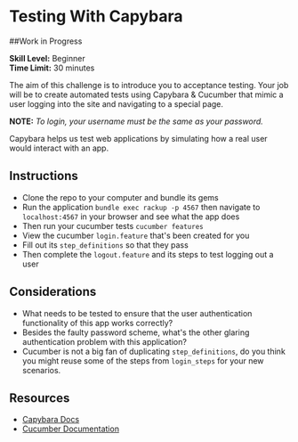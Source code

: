 # Testing With Capybara

##Work in Progress

__Skill Level:__ Beginner  
__Time Limit:__ 30 minutes  

The aim of this challenge is to introduce you to acceptance testing. Your job will be to create automated tests using Capybara & Cucumber that mimic a user logging into the site and navigating to a special page.

__NOTE:__ _To login, your username must be the same as your password._

Capybara helps us test web applications by simulating how a real user would interact with an app. 

## Instructions
- Clone the repo to your computer and bundle its gems
- Run the application `bundle exec rackup -p 4567` then navigate to `localhost:4567` in your browser and see what the app does
- Then run your cucumber tests `cucumber features`
- View the cucumber `login.feature` that's been created for you
- Fill out its `step_definitions` so that they pass
- Then complete the `logout.feature` and its steps to test logging out a user

## Considerations
- What needs to be tested to ensure that the user authentication functionality of this app works correctly?
- Besides the faulty password scheme, what's the other glaring authentication problem with this application?
- Cucumber is not a big fan of duplicating `step_definitions`, do you think you might reuse some of the steps from `login_steps` for your new scenarios.

## Resources
- [Capybara Docs](https://github.com/jnicklas/capybara)
- [Cucumber Documentation](http://cukes.info/)
